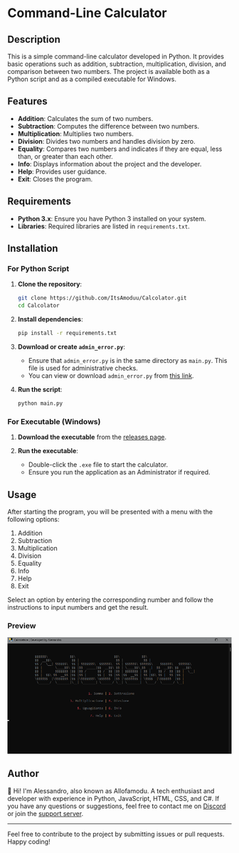 # Command-Line Calculator

## Description

This is a simple command-line calculator developed in Python. It provides basic operations such as addition, subtraction, multiplication, division, and comparison between two numbers. The project is available both as a Python script and as a compiled executable for Windows.

## Features

- **Addition**: Calculates the sum of two numbers.
- **Subtraction**: Computes the difference between two numbers.
- **Multiplication**: Multiplies two numbers.
- **Division**: Divides two numbers and handles division by zero.
- **Equality**: Compares two numbers and indicates if they are equal, less than, or greater than each other.
- **Info**: Displays information about the project and the developer.
- **Help**: Provides user guidance.
- **Exit**: Closes the program.

## Requirements

- **Python 3.x**: Ensure you have Python 3 installed on your system.
- **Libraries**: Required libraries are listed in `requirements.txt`.

## Installation

### For Python Script

1. **Clone the repository**:
    ```bash
    git clone https://github.com/ItsAmoduu/Calcolator.git
    cd Calcolator
    ```

2. **Install dependencies**:
    ```bash
    pip install -r requirements.txt
    ```

3. **Download or create `admin_error.py`**:
    - Ensure that `admin_error.py` is in the same directory as `main.py`. This file is used for administrative checks.
    - You can view or download `admin_error.py` from [this link](https://github.com/ItsAmoduu/Calcolator/blob/main/admin_error.py).

4. **Run the script**:
    ```bash
    python main.py
    ```

### For Executable (Windows)

1. **Download the executable** from the [releases page](https://github.com/ItsAmoduu/Calcolator/releases).

2. **Run the executable**:
    - Double-click the `.exe` file to start the calculator.
    - Ensure you run the application as an Administrator if required.

## Usage

After starting the program, you will be presented with a menu with the following options:

1. Addition
2. Subtraction
3. Multiplication
4. Division
5. Equality
6. Info
7. Help
8. Exit

Select an option by entering the corresponding number and follow the instructions to input numbers and get the result.

### Preview

![Calculator Screenshot](https://github.com/ItsAmoduu/Calcolator/blob/main/Screenshot%202024-08-25%20013528.png)

## Author

👋 Hi! I'm Alessandro, also known as Allofamodu. A tech enthusiast and developer with experience in Python, JavaScript, HTML, CSS, and C#. If you have any questions or suggestions, feel free to contact me on [Discord](https://discord.com/users/980503856574259251) or join the [support server](https://discord.gg/MCcgkBgCFr).

---

Feel free to contribute to the project by submitting issues or pull requests. Happy coding!
